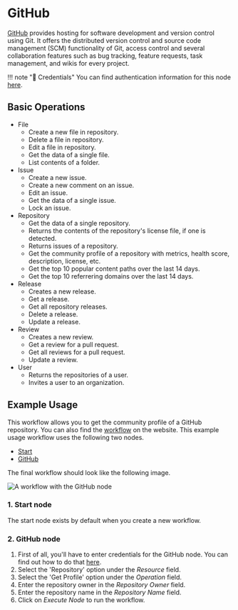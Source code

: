 # GitHub

[GitHub](https://github.com/) provides hosting for software development and version control using Git. It offers the distributed version control and source code management (SCM) functionality of Git, access control and several collaboration features such as bug tracking, feature requests, task management, and wikis for every project.

!!! note "🔑 Credentials"
    You can find authentication information for this node [here](/workflow/integrations/credentials/github/).


## Basic Operations

* File
    * Create a new file in repository.
    * Delete a file in repository.
    * Edit a file in repository.
    * Get the data of a single file.
    * List contents of a folder.
* Issue
    * Create a new issue.
    * Create a new comment on an issue.
    * Edit an issue.
    * Get the data of a single issue.
    * Lock an issue.
* Repository
    * Get the data of a single repository.
    * Returns the contents of the repository's license file, if one is detected.
    * Returns issues of a repository.
    * Get the community profile of a repository with metrics, health score, description, license, etc.
    * Get the top 10 popular content paths over the last 14 days.
    * Get the top 10 referrering domains over the last 14 days.
* Release
    * Creates a new release.
    * Get a release.
    * Get all repository releases.
    * Delete a release.
    * Update a release.
* Review
    * Creates a new review.
    * Get a review for a pull request.
    * Get all reviews for a pull request.
    * Update a review.
* User
    * Returns the repositories of a user.
    * Invites a user to an organization.

## Example Usage

This workflow allows you to get the community profile of a GitHub repository. You can also find the [workflow](https://n8n.io/workflows/450) on the website. This example usage workflow uses the following two nodes.
- [Start](/workflow/integrations/core-nodes/n8n-nodes-base.start/)
- [GitHub]()

The final workflow should look like the following image.

![A workflow with the GitHub node](/_images/integrations/nodes/github/workflow.png)

### 1. Start node

The start node exists by default when you create a new workflow.

### 2. GitHub node

1. First of all, you'll have to enter credentials for the GitHub node. You can find out how to do that [here](/workflow/integrations/credentials/github/).
2. Select the 'Repository' option under the *Resource* field.
3. Select the 'Get Profile' option under the *Operation* field.
4. Enter the repository owner in the *Repository Owner* field.
5. Enter the repository name in the *Repository Name* field.
6. Click on *Execute Node* to run the workflow.




